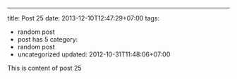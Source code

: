 ---
title: Post 25
date: 2013-12-10T12:47:29+07:00
tags:
  - random post
  - post has 5
category:
  - random post
  - uncategorized
updated: 2012-10-31T11:48:06+07:00

This is content of post 25